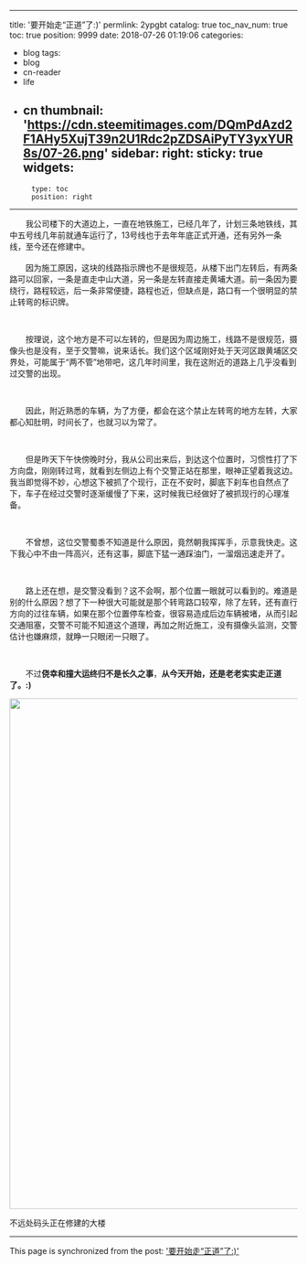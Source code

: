 
---
title: '要开始走“正道”了:)'
permlink: 2ypgbt
catalog: true
toc_nav_num: true
toc: true
position: 9999
date: 2018-07-26 01:19:06
categories:
- blog
tags:
- blog
- cn-reader
- life
- cn
thumbnail: 'https://cdn.steemitimages.com/DQmPdAzd2F1AHy5XujT39n2U1Rdc2pZDSAiPyTY3yxYUR8s/07-26.png'
sidebar:
    right:
        sticky: true
widgets:
    -
        type: toc
        position: right
---


<html>
<p>　　我公司楼下的大道边上，一直在地铁施工，已经几年了，计划三条地铁线，其中五号线几年前就通车运行了，13号线也于去年年底正式开通，还有另外一条线，至今还在修建中。<br>
<br>
　　因为施工原因，这块的线路指示牌也不是很规范，从楼下出门左转后，有两条路可以回家，一条是直走中山大道，另一条是左转直接走黄埔大道。前一条因为要绕行，路程较远，后一条非常便捷，路程也近，但缺点是，路口有一个很明显的禁止转弯的标识牌。</p>
<p><br></p>
<p>　　按理说，这个地方是不可以左转的，但是因为周边施工，线路不是很规范，摄像头也是没有，至于交警嘛，说来话长。我们这个区域刚好处于天河区跟黄埔区交界处，可能属于“两不管”地带吧，这几年时间里，我在这附近的道路上几乎没看到过交警的出现。</p>
<p><br></p>
<p>　　因此，附近熟悉的车辆，为了方便，都会在这个禁止左转弯的地方左转，大家都心知肚明，时间长了，也就习以为常了。</p>
<p><br></p>
<p>　　但是昨天下午快傍晚时分，我从公司出来后，到达这个位置时，习惯性打了下方向盘，刚刚转过弯，就看到左侧边上有个交警正站在那里，眼神正望着我这边。我当即觉得不妙，心想这下被抓了个现行，正在不安时，脚底下刹车也自然点了下，车子在经过交警时逐渐缓慢了下来，这时候我已经做好了被抓现行的心理准备。</p>
<p><br></p>
<p>　　不曾想，这位交警蜀黍不知道是什么原因，竟然朝我挥挥手，示意我快走。这下我心中不由一阵高兴，还有这事，脚底下猛一通踩油门，一溜烟迅速走开了。</p>
<p><br></p>
<p>　　路上还在想，是交警没看到？这不会啊，那个位置一眼就可以看到的。难道是别的什么原因？想了下一种很大可能就是那个转弯路口较窄，除了左转，还有直行方向的过往车辆，如果在那个位置停车检查，很容易造成后边车辆被堵，从而引起交通阻塞，交警不可能不知道这个道理，再加之附近施工，没有摄像头监测，交警估计也嫌麻烦，就睁一只眼闭一只眼了。</p>
<p><br></p>
<p>　　不过<strong>侥幸和撞大运终归不是长久之事</strong>，<strong>从今天开始，还是老老实实走正道了。:)</strong></p>
<p><img src="https://cdn.steemitimages.com/DQmPdAzd2F1AHy5XujT39n2U1Rdc2pZDSAiPyTY3yxYUR8s/07-26.png" width="1189" height="893"/></p>
<p>不远处码头正在修建的大楼</p>
</html>

- - -

This page is synchronized from the post: ['要开始走“正道”了:)'](https://steemit.com/@rivalhw/2ypgbt)
